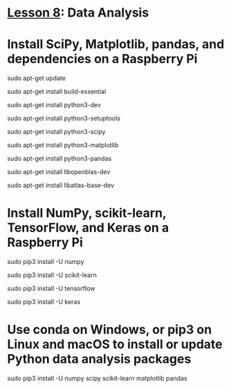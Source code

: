 # <a href="https://goo.gl/ibFiqR">Lesson 8</a>: Data Analysis

# Install SciPy, Matplotlib, pandas, and dependencies on a Raspberry Pi

sudo apt-get update

sudo apt-get install build-essential

sudo apt-get install python3-dev

sudo apt-get install python3-setuptools

sudo apt-get install python3-scipy

sudo apt-get install python3-matplotlib

sudo apt-get install python3-pandas

sudo apt-get install libopenblas-dev

sudo apt-get install libatlas-base-dev

# Install NumPy, scikit-learn, TensorFlow, and Keras on a Raspberry Pi

sudo pip3 install -U numpy

sudo pip3 install -U scikit-learn

sudo pip3 install -U tensorflow

sudo pip3 install -U keras

# Use conda on Windows, or pip3 on Linux and macOS to install or update Python data analysis packages

sudo pip3 install -U numpy scipy scikit-learn matplotlib pandas
